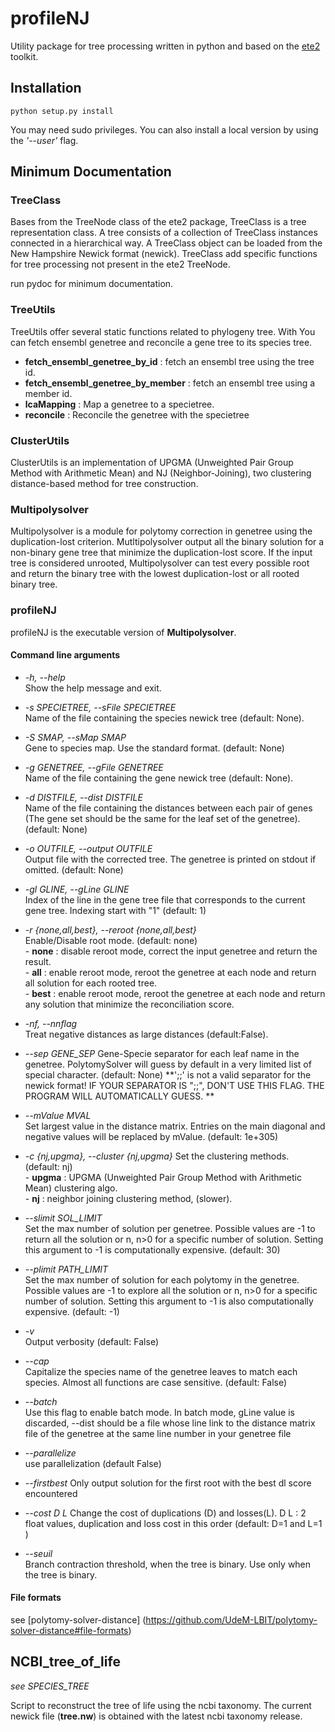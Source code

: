 profileNJ
=======================

Utility package for tree processing written in python and based on the [ete2](https://pythonhosted.org/ete2/index.html) toolkit.

## Installation 


`python setup.py install`


You may need sudo privileges. You can also install a local version by using the *'--user'* flag. 


## Minimum Documentation
### TreeClass

Bases from the TreeNode class of the ete2 package, TreeClass is a tree representation class. A tree consists of a collection of TreeClass instances connected in a hierarchical way. A TreeClass object can be loaded from the New Hampshire Newick format (newick).
TreeClass add specific functions for tree processing not present in the ete2 TreeNode.

run pydoc for minimum documentation.

### TreeUtils 

TreeUtils offer several static functions related to phylogeny tree. With You can fetch ensembl genetree and reconcile a gene tree to its species tree.


+ **fetch_ensembl_genetree_by_id** : fetch an ensembl tree using the tree id.
+ **fetch_ensembl_genetree_by_member** : fetch an ensembl tree using a member id.
+ **lcaMapping** : Map a genetree to a specietree.
+ **reconcile** : Reconcile the genetree with the specietree

### ClusterUtils 

ClusterUtils is an implementation of UPGMA (Unweighted Pair Group Method with Arithmetic Mean) and NJ (Neighbor-Joining), two clustering distance-based method for tree construction.


### Multipolysolver

Multipolysolver is a module for polytomy correction in genetree using the duplication-lost criterion. Mutltipolysolver output all the binary solution for a non-binary gene tree that minimize the duplication-lost score. If the input tree is considered unrooted, Multipolysolver can test every possible root and return the binary tree with the lowest duplication-lost or all rooted binary tree.


### profileNJ

profileNJ is the executable version of **Multipolysolver**.

#### Command line arguments

+  *-h, --help*            
        Show the help message and exit.

+  *-s SPECIETREE, --sFile SPECIETREE*          
        Name of the file containing the species newick tree (default: None).

+  *-S SMAP, --sMap SMAP*        
        Gene to species map. Use the standard format. (default: None)

+  *-g GENETREE, --gFile GENETREE*              
        Name of the file containing the gene newick tree (default: None).

+  *-d DISTFILE, --dist DISTFILE*       
        Name of the file containing the distances between each pair of genes (The gene set should be the same for the leaf set of the genetree). (default: None)

+  *-o OUTFILE, --output OUTFILE*       
        Output file with the corrected tree. The genetree is printed on stdout if omitted. (default: None)

+  *-gl GLINE, --gLine GLINE*           
        Index of the line in the gene tree file that corresponds to the current gene tree. Indexing start with "1" (default: 1)

+  *-r {none,all,best}, --reroot {none,all,best}*               
        Enable/Disable root mode. (default: none)       
          	- **none** : disable reroot mode, correct the input genetree and return the result.        
          	- **all** : enable reroot mode, reroot the genetree at each node and return all solution for each rooted tree.   
          	- **best** : enable reroot mode, reroot the genetree at each node and return any solution that minimize the reconciliation score. 
                        
+  *-nf, --nnflag*         
        Treat negative distances as large distances (default:False).

+  *--sep GENE_SEP*
        Gene-Specie separator for each leaf name in the genetree. PolytomySolver will guess by default in a very limited list of special character. (default: None) 
        **';;' is not a valid separator for the newick format! IF YOUR SEPARATOR IS ";;", DON'T USE THIS FLAG. THE PROGRAM WILL AUTOMATICALLY GUESS. ** 

+  *--mValue MVAL*        
        Set largest value in the distance matrix. Entries on the main diagonal and negative values will be replaced by mValue. (default: 1e+305)

+  *-c {nj,upgma}, --cluster {nj,upgma}*
        Set the clustering methods. (default: nj)       
            - **upgma** : UPGMA (Unweighted Pair Group Method with Arithmetic Mean) clustering algo.    
            - **nj** : neighbor joining clustering method, (slower).


+  *--slimit SOL_LIMIT*    
        Set the max number of solution per genetree. Possible values are -1 to return all the solution or n, n>0 for a specific number of solution.
        Setting this argument to -1 is computationally expensive. (default: 30)

+  *--plimit PATH_LIMIT*   
        Set the max number of solution for each polytomy in the genetree. Possible values are -1 to explore all the solution or n, n>0 for a specific number of  solution.
        Setting this argument to -1 is also computationally expensive. (default: -1)

+  *-v*                    
        Output verbosity (default: False)

+  *--cap*                 
        Capitalize the species name of the genetree leaves to  match each species. Almost all functions are case sensitive. (default: False)

+  *--batch*  
        Use this flag to enable batch mode. In batch mode, gLine value is discarded, --dist should be a file whose line link to the distance matrix file of the genetree at the same line number in your genetree file

+  *--parallelize*  
        use parallelization (default False)

+  *--firstbest*
        Only output solution for the first root with the best dl score encountered

+  *--cost D L*
        Change the cost of duplications (D) and losses(L). 
        D L : 2 float values, duplication and loss cost in this order (default:  D=1 and L=1 )

+  *--seuil*  
        Branch contraction threshold, when the tree is binary. Use only when the tree is binary.


#### File formats
  see [polytomy-solver-distance] (https://github.com/UdeM-LBIT/polytomy-solver-distance#file-formats)


## NCBI_tree_of_life 

*see SPECIES_TREE*

Script to reconstruct the tree of life using the ncbi taxonomy. The current newick file (**tree.nw**) is obtained with the latest ncbi taxonomy release.
